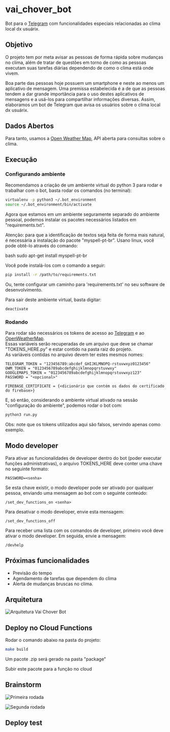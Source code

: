 # vai_chover_bot

Bot para o [Telegram](https://telegram.org/) com funcionalidades especiais relacionadas ao clima local dx usuárix.

## Objetivo

O projeto tem por meta avisar as pessoas de forma rápida sobre mudanças no clima, além de tratar de questões em torno de como as pessoas executam suas tarefas diárias dependendo de como o clima está onde vivem.

Boa parte das pessoas hoje possuem um smartphone e neste ao menos um aplicativo de mensagem. Uma premissa estabelecida é a de que as pessoas tendem a dar grande importância para o uso destes aplicativos de mensagens e a usá-los para compartilhar informações diversas. Assim, elaboramos um bot de Telegram que avisa os usuários sobre o clima local dx usuárix.

## Dados Abertos

Para tanto, usamos a [Open Weather Map](https://openweathermap.org/), API aberta para consultas sobre o clima.

## Execução

### Configurando ambiente

Recomendamos a criação de um ambiente virtual do python 3 para rodar e trabalhar com o bot, basta rodar os comandos (no terminal):

```bash
virtualenv -p python3 ~/.bot_environment
source ~/.bot_environment/bin/activate
```

Agora que estamos em um ambiente seguramente separado do ambiente pessoal, podemos instalar os pacotes necessários listados em "requirements.txt".

Atenção: para que a identificação de textos seja feita de forma mais natural, é necessária a instalação do pacote "myspell-pt-br". Usano linux, você pode obtê-lo através do comando:

bash
sudo apt-get install myspell-pt-br


Você pode instalá-los com o comando a seguir:

```bash
pip install -r /path/to/requirements.txt
```

Ou, tente configurar um caminho para 'requirements.txt' no seu software de desenvolvimento.

Para sair deste ambiente virtual, basta digitar:

```bash
deactivate
```

### Rodando

Para rodar são necessários os tokens de acesso ao [Telegram](https://core.telegram.org/bots) e ao [OpenWeatherMap](https://openweathermap.org/api).   
Essas variáveis serão recuperadas de um arquivo que deve se chamar "TOKENS_HERE.py" e estar contido na pasta raiz do projeto.  
As variáveis contidas no arquivo devem ter estes mesmos nomes:

```
TELEGRAM_TOKEN = "123456789:abcdef_GHIJKLMNOPQ-rstuvwxyz0123456"
OWM_TOKEN = "0123456789abcdefghijklmnopqrstuvwxy"
GOOGLEMAPS_TOKEN = "0123456789abcdefghijklmnopqrstuvwxyz123"
PASSWORD = "<opcional>"

FIREBASE_CERTIFICATE = {<dicionário que contém os dados do certificado do firebase>}
```

E, só então, considerando o ambiente virtual ativado na sessão "configuração do ambiente", podemos rodar o bot com:

```bash
python3 run.py
```

Obs: note que os tokens utilizados aqui são falsos, servindo apenas como exemplo.

## Modo developer

Para ativar as funcionalidades de developer dentro do bot (poder executar funções administrativas), 
o arquivo TOKENS_HERE deve conter uma chave no seguinte formato:

```TOKENS_HERE
PASSWORD=<senha>
```

Se esta chave existir, o modo developer pode ser ativado por qualquer pessoa,
 enviando uma mensagem ao bot com o seguinte conteúdo:

```On chat
/set_dev_functions_on <senha>
```

Para desativar o modo developer, envie esta mensagem:

```On chat
/set_dev_functions_off
```

Para receber uma lista com os comandos de developer, primeiro você deve ativar o modo developer.
Em seguida, envie a mensagem:

```On chat
/devhelp
```


## Próximas funcionalidades

- Previsão do tempo
- Agendamento de tarefas que dependem do clima
- Alerta de mudanças bruscas no clima.

## Arquitetura
![Arquitetura Vai Chover Bot](https://i.imgur.com/EEu3XAh.png)

## Deploy no Cloud Functions

Rodar o comando abaixo na pasta do projeto:
```bash
make build
```

Um pacote .zip será gerado na pasta "package"

Subir este pacote para a função no cloud


## Brainstorm

![Primeira rodada](https://i.imgur.com/snds7ff.jpg)

![Segunda rodada](https://i.imgur.com/ZXSTDGb.jpg)

## Deploy test